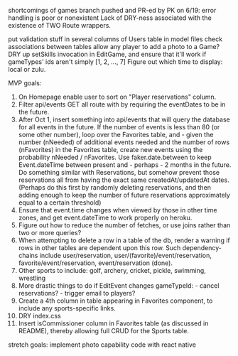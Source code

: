 shortcomings of games branch pushed and PR-ed by PK on  6/19:
    error handling is poor or nonexistent
    Lack of DRY-ness associated with the existence of TWO Route wrappers.

put validation stuff in several columns of Users table
in model files check associations between tables
allow any player to add a photo to a Game?
DRY up setSkills invocation in EditGame, and ensure that it'll work if gameTypes' ids aren't simply [1, 2, ..., 7]
Figure out which time to display: local or zulu.

MVP goals:
1. On Homepage enable user to sort on "Player reservations" column.
1. Filter api/events GET all route with by requiring the eventDates to be in the future.
1. After Oct 1, insert something into api/events that will query the database for all events in the future.  If the number of events is less than 80 (or some other number), loop over the Favorites table, and - given the number (nNeeded) of additional events needed and the number of rows (nFavorites) in the Favorites table, create new events using the probability nNeeded / nFavorites.  Use faker.date.between to keep Event.dateTime between present and - perhaps - 2 months in the future.  Do something similar with Reservations, but somehow prevent those reservations all from having the exact same createdAt/updatedAt dates.  (Perhaps do this first by randomly deleting reservations, and then adding enough to keep the number of future reservations approximately equal to a certain threshold)
1. Ensure that event.time changes when viewed by those in other time zones, and get event.dateTime to work properly on heroku.
1. Figure out how to reduce the number of fetches, or use joins rather than two or more queries?
1. When attempting to delete a row in a table of the db, render a warning if rows in other tables are dependent upon this row.  Such dependency-chains include user/reservation, user/(favorite)/event/reservation, favorite/event/reservation, event/reservation (done).
1. Other sports to include: golf, archery, cricket, pickle, swimming, wrestling
1. More drastic things to do if EditEvent changes gameTypeId:
        - cancel reservations?
        - trigger email to players?
1. Create a 4th column in table appearing in Favorites component, to include any sports-specific links.
1. DRY index.css
1. Insert isCommissioner column in Favorites table (as discussed in README), thereby allowing full CRUD for the Sports table.

stretch goals:
    implement photo capability
    code with react native
